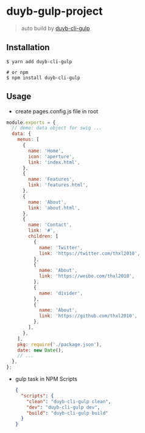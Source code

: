 # duyb-gulp-project

> auto build by [duyb-cli-gulp](https://github.com/thxl2010/duyb-cli-gulp)

## Installation

```shell
$ yarn add duyb-cli-gulp

# or npm
$ npm install duyb-cli-gulp
```

## Usage

- create pages.config.js file in root

```js
module.exports = {
  // demo: data object for swig ...
  data: {
    menus: [
      {
        name: 'Home',
        icon: 'aperture',
        link: 'index.html',
      },
      {
        name: 'Features',
        link: 'features.html',
      },
      {
        name: 'About',
        link: 'about.html',
      },
      {
        name: 'Contact',
        link: '#',
        children: [
          {
            name: 'Twitter',
            link: 'https://twitter.com/thxl2010',
          },
          {
            name: 'About',
            link: 'https://weibo.com/thxl2010',
          },
          {
            name: 'divider',
          },
          {
            name: 'About',
            link: 'https://github.com/thxl2010',
          },
        ],
      },
    ],
    pkg: require('./package.json'),
    date: new Date(),
    // ...
  },
};
```

- gulp task in NPM Scripts

  ```json
  {
    "scripts": {
      "clean": "duyb-cli-gulp clean",
      "dev": "duyb-cli-gulp dev",
      "build": "duyb-cli-gulp build"
    }
  }
  ```
